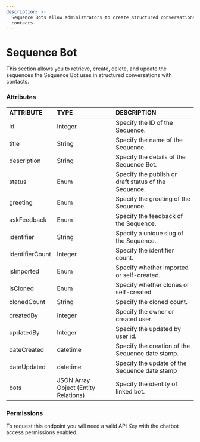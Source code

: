```yaml
---
description: >-
  Sequence Bots allow administrators to create structured conversations for
  contacts.
---
```


# Sequence Bot

This section allows you to retrieve, create, delete, and update the sequences the Sequence Bot uses in structured conversations with contacts.

### Attributes 

| ATTRIBUTE | TYPE | DESCRIPTION |
| :--- | :--- | :--- |
| id | Integer | Specify the ID of the Sequence. |
| title | String | Specify the name of the Sequence. |
| description | String | Specify the details of the Sequence Bot. |
| status | Enum | Specify the publish or draft status of the Sequence. |
| greeting | Enum | Specify the greeting of the Sequence. |
| askFeedback | Enum | Specify the feedback of the Sequence. |
| identifier | String | Specify a unique slug of the Sequence. |
| identifierCount | Integer | Specify the identifier count. |
| isImported | Enum | Specify whether imported or self-created. |
| isCloned | Enum | Specify whether clones or self-created. |
| clonedCount | String | Specify the cloned count. |
| createdBy | Integer | Specify the owner or created user. |
| updatedBy | Integer | Specify the updated by user id. |
| dateCreated | datetime | Specify the creation of the Sequence date stamp. |
| dateUpdated | datetime | Specify the update of the Sequence date stamp |
| bots | JSON Array Object  \(Entity Relations\) | Specify the identity of linked bot. |

### **Permissions**

To request this endpoint you will need a valid API Key with the chatbot access permissions enabled.

